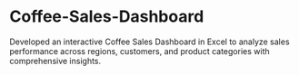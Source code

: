 # Coffee-Sales-Dashboard
Developed an interactive Coffee Sales Dashboard in Excel to analyze sales performance across regions, customers, and product categories with comprehensive insights.
